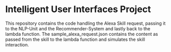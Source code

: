 # Intelligent User Interfaces Project

This repository contains the code handling the Alexa Skill request, passing it to the NLP-Unit and the Recommender-System and lastly back to the lambda function.
The sample_alexa_request.json contains the content as passed from the skill to the lambda function and simulates the skill interaction.
